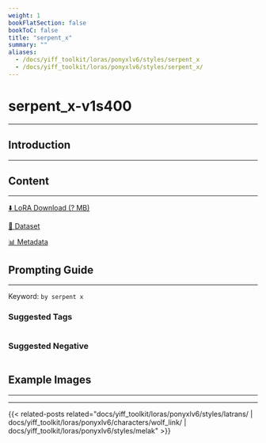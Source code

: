```yaml
---
weight: 1
bookFlatSection: false
bookToC: false
title: "serpent_x"
summary: ""
aliases:
  - /docs/yiff_toolkit/loras/ponyxlv6/styles/serpent_x
  - /docs/yiff_toolkit/loras/ponyxlv6/styles/serpent_x/
---
```


<!--markdownlint-disable MD025 MD033 -->

# serpent_x-v1s400

---

## Introduction

---

## Content

---

[⬇️ LoRA Download (? MB)]()

[📐 Dataset]()

[📊 Metadata]()

## Prompting Guide

---

Keyword: `by serpent x`

### Suggested Tags

```md
```

### Suggested Negative

```md
```

## Example Images

---

<div class="image-grid">
  <div class="image-grid-container">
    <a href="">
    </a>
    <a href="">
    </a>
  </div>
</div>

---

<!--
HUGO_SEARCH_EXCLUDE_START
-->
{{< related-posts related="docs/yiff_toolkit/loras/ponyxlv6/styles/latrans/ | docs/yiff_toolkit/loras/ponyxlv6/characters/wolf_link/ | docs/yiff_toolkit/loras/ponyxlv6/styles/melak" >}}
<!--
HUGO_SEARCH_EXCLUDE_END
-->
